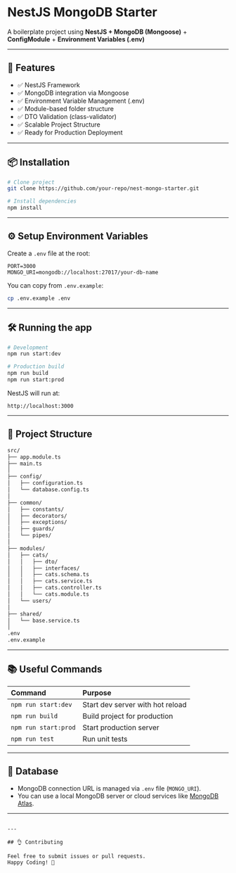 # NestJS MongoDB Starter

A boilerplate project using **NestJS + MongoDB (Mongoose)** + **ConfigModule** + **Environment Variables (.env)**

---

## 🚀 Features

- ✅ NestJS Framework
- ✅ MongoDB integration via Mongoose
- ✅ Environment Variable Management (.env)
- ✅ Module-based folder structure
- ✅ DTO Validation (class-validator)
- ✅ Scalable Project Structure
- ✅ Ready for Production Deployment

---

## 📦 Installation

```bash
# Clone project
git clone https://github.com/your-repo/nest-mongo-starter.git

# Install dependencies
npm install
```

---

## ⚙️ Setup Environment Variables

Create a `.env` file at the root:

```env
PORT=3000
MONGO_URI=mongodb://localhost:27017/your-db-name
```

You can copy from `.env.example`:

```bash
cp .env.example .env
```

---

## 🛠️ Running the app

```bash
# Development
npm run start:dev

# Production build
npm run build
npm run start:prod
```

NestJS will run at:  
```
http://localhost:3000
```

---

## 🧩 Project Structure

```bash
src/
├── app.module.ts
├── main.ts
│
├── config/
│   ├── configuration.ts
│   └── database.config.ts
│
├── common/
│   ├── constants/
│   ├── decorators/
│   ├── exceptions/
│   ├── guards/
│   └── pipes/
│
├── modules/
│   ├── cats/
│   │   ├── dto/
│   │   ├── interfaces/
│   │   ├── cats.schema.ts
│   │   ├── cats.service.ts
│   │   ├── cats.controller.ts
│   │   └── cats.module.ts
│   └── users/
│
├── shared/
│   └── base.service.ts
│
.env
.env.example
```

---

## 📚 Useful Commands

| Command | Purpose |
|:--|:--|
| `npm run start:dev` | Start dev server with hot reload |
| `npm run build` | Build project for production |
| `npm run start:prod` | Start production server |
| `npm run test` | Run unit tests |

---

## 💃️ Database

- MongoDB connection URL is managed via `.env` file (`MONGO_URI`).
- You can use a local MongoDB server or cloud services like [MongoDB Atlas](https://www.mongodb.com/cloud/atlas).

---

```

---

## 👌 Contributing

Feel free to submit issues or pull requests.  
Happy Coding! 🚀

